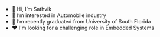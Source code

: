- 👋 Hi, I’m Sathvik
- 👀 I’m interested in Automobile industry  
- 🌱 I’m recently graduated from University of South Florida
- ❤️ I'm looking for a challenging role in Embedded Systems
